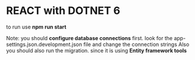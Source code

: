 # REACT with DOTNET 6
to run use **npm run start**

Note: you should **configure database connections** first. look for the app-settings.json.development.json file and change the connection strings
Also you should also run the migration. since it is using **Entity framework tools**
